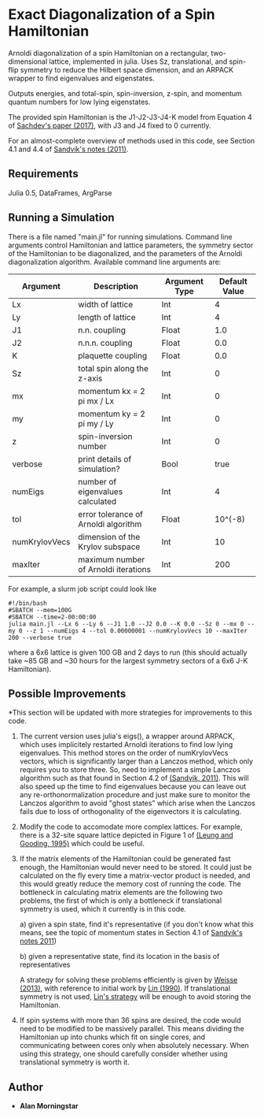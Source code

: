 # Exact Diagonalization of a Spin Hamiltonian
Arnoldi diagonalization of a spin Hamiltonian on a rectangular, two-dimensional lattice, implemented in julia. Uses Sz, translational, and spin-flip symmetry to reduce the Hilbert space dimension, and an ARPACK wrapper to find eigenvalues and eigenstates.

Outputs energies, and total-spin, spin-inversion, z-spin, and momentum quantum numbers for low lying eigenstates.

The provided spin Hamiltonian is the J1-J2-J3-J4-K model from Equation 4 of [Sachdev's paper (2017)](https://arxiv.org/abs/1705.06289), with J3 and J4 fixed to 0 currently.

For an almost-complete overview of methods used in this code, see Section 4.1 and 4.4 of [Sandvik's notes (2011)](https://arxiv.org/abs/1101.3281).

## Requirements
Julia 0.5, DataFrames, ArgParse

## Running a Simulation
There is a file named "main.jl" for running simulations. Command line arguments control Hamiltonian and lattice parameters, the symmetry sector of the Hamiltonian to be diagonalized, and the parameters of the Arnoldi diagonalization algorithm. Available command line arguments are:

| Argument        | Description           | Argument Type  |  Default Value |
| ------------- |-------------| -----| ----|
| Lx      | width of lattice | Int | 4 |
| Ly      | length of lattice      |   Int | 4 |
| J1 | n.n. coupling      |    Float | 1.0 |
| J2  | n.n.n. coupling  | Float  | 0.0  |
| K  | plaquette coupling  | Float  | 0.0  |
| Sz  | total spin along the z-axis  | Int  | 0  |
| mx  | momentum kx = 2 pi mx / Lx  | Int  | 0  |
| my  | momentum ky = 2 pi my / Ly  | Int  | 0  |
| z  | spin-inversion number  | Int  | 0  |
| verbose  | print details of simulation?  | Bool  | true  |
| numEigs  | number of eigenvalues calculated  | Int  | 4  |
| tol  | error tolerance of Arnoldi algorithm  | Float  | 10^(-8)  |
| numKrylovVecs  | dimension of the Krylov subspace  | Int  | 10  |
| maxIter  | maximum number of Arnoldi iterations  | Int  | 200  |

For example, a slurm job script could look like

```
#!/bin/bash                                                                        
#SBATCH --mem=100G                                                                                              
#SBATCH --time=2-00:00:00                                                                                       
julia main.jl --Lx 6 --Ly 6 --J1 1.0 --J2 0.0 --K 0.0 --Sz 0 --mx 0 --my 0 --z 1 --numEigs 4 --tol 0.00000001 --numKrylovVecs 10 --maxIter 200 --verbose true
```

where a 6x6 lattice is given 100 GB and 2 days to run (this should actually take ~85 GB and ~30 hours for the largest symmetry sectors of a 6x6 J-K Hamiltonian).

## Possible Improvements

*This section will be updated with more strategies for improvements to this code.

1. The current version uses julia's eigs(), a wrapper around ARPACK, which uses implicitely restarted Arnoldi iterations to find low lying eigenvalues. This method stores on the order of numKrylovVecs vectors, which is significantly larger than a Lanczos method, which only requires you to store three. So, need to implement a simple Lanczos algorithm such as that found in Section 4.2 of [(Sandvik, 2011)](https://arxiv.org/abs/1101.3281). This will also speed up the time to find eigenvalues because you can leave out any re-orthonormalization procedure and just make sure to monitor the Lanczos algorithm to avoid "ghost states" which arise when the Lanczos fails due to loss of orthogonality of the eigenvectors it is calculating.

2. Modify the code to accomodate more complex lattices. For example, there is a 32-site square lattice depicted in Figure 1 of [(Leung and Gooding, 1995)](https://journals.aps.org/prb/pdf/10.1103/PhysRevB.52.R15711) which could be useful.

3. If the matrix elements of the Hamiltonian could be generated fast enough, the Hamiltonian would never need to be stored. It could just be calculated on the fly every time a matrix-vector product is needed, and this would greatly reduce the memory cost of running the code. The bottleneck in calculating matrix elements are the following two problems, the first of which is only a bottleneck if translational symmetry is used, which it currently is in this code.

   a) given a spin state, find it's representative (if you don't know what this means, see the topic of momentum states in Section 4.1 of [Sandvik's notes 2011](https://arxiv.org/abs/1101.3281)) 

   b) given a representative state, find its location in the basis of representatives

   A strategy for solving these problems efficiently is given by [Weisse (2013)](https://arxiv.org/abs/1210.1701), with reference to initial work by [Lin (1990)](https://journals.aps.org/prb/abstract/10.1103/PhysRevB.42.6561). If translational symmetry is not used, [Lin's strategy](https://journals.aps.org/prb/abstract/10.1103/PhysRevB.42.6561) will be enough to avoid storing the Hamiltonian.

4. If spin systems with more than 36 spins are desired, the code would need to be modified to be massively parallel. This means dividing the Hamiltonian up into chunks which fit on single cores, and communicating between cores only when absolutely necessary. When using this strategy, one should carefully consider whether using translational symmetry is worth it. 

## Author

* **Alan Morningstar**

